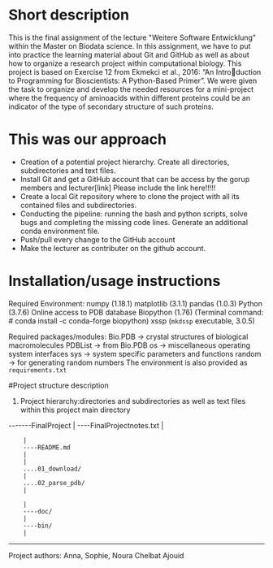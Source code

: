 

# Short description

This is the final assignment of the lecture "Weitere Software Entwicklung" within the Master on Biodata science. In this assignment, 
we have to put into practice the learning material about Git and GitHub as well as about how to organize a research project within computational biology. 
This project is based on Exercise 12 from Ekmekci et al., 2016: “An Introduction to Programming for Bioscientists: A Python-Based Primer”.
We were given the task to organize and develop the needed resources for a mini-project where the frequency of aminoacids within different proteins could be 
an indicator of the type of secondary structure of such proteins.

# This was our approach

* Creation of a potential project hierarchy. Create all directories, subdirectories and text files.
* Install Git and get a GitHub account that can be access by the gorup members and lecturer[link] Please include the link here!!!!!
* Create a local Git repository where to clone the project with all its contained files and subdirectories.
* Conducting the pipeline: running the bash and python scripts, solve bugs and completing the missing code lines. Generate an additional conda environment file.
* Push/pull every change to the GitHub account
* Make the lecturer as contributer on the github account.

# Installation/usage instructions

Required Environment: 
numpy (1.18.1) 
matplotlib (3.1.1) 
pandas (1.0.3)
Python (3.7.6) 
Online access to PDB database 
Biopython (1.76) (Terminal command: # conda install -c conda-forge biopython)
xssp (`mkdssp` executable, 3.0.5) 
     
Required packages/modules: 
Bio.PDB -> crystal structures of biological macromolecules 
PDBList -> from Bio.PDB
os -> miscellaneous operating system interfaces 
sys -> system specific parameters and functions
random -> for generating random numbers 
The environment is also provided as `requirements.txt`

#Project structure description

1. Project hierarchy:directories and subdirectories as well as text files within this project main directory

-------FinalProject
		|
		----FinalProjectnotes.txt
		|
		
		|
		----README.md
		|
		|
		....01_download/
		|
		....02_parse_pdb/
		|
		
		|
		----doc/
		|
		----bin/
		|
		



---
Project authors: Anna, Sophie, Noura Chelbat Ajouid
